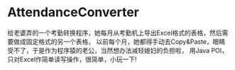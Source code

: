 AttendanceConverter
===================

给老婆弄的一个考勤转换程序，她每月从考勤机上导出Excel格式的表格，然后需要做成固定格式的另一个表格， 
以前每个月，她都得手动去Copy&Paste，眼睛受不了，于是作为程序猿的老公，当然想办法减轻媳妇的负担啦， 
用Java POI，只对Excel作简单读写操作，很简单，小玩一下!
